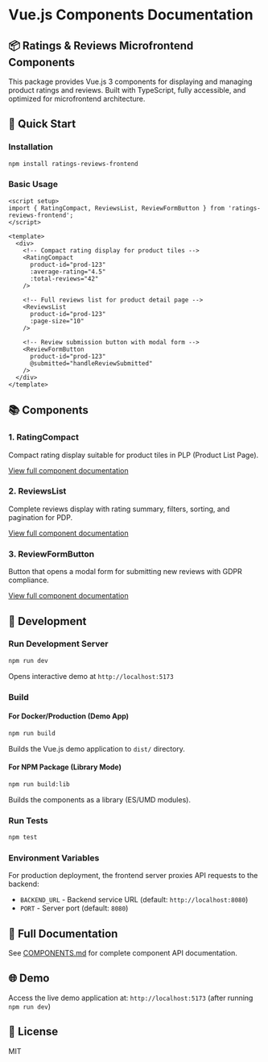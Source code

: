 # Vue.js Components Documentation

## 📦 Ratings & Reviews Microfrontend Components

This package provides Vue.js 3 components for displaying and managing product ratings and reviews. Built with TypeScript, fully accessible, and optimized for microfrontend architecture.

## 🚀 Quick Start

### Installation

```bash
npm install ratings-reviews-frontend
```

### Basic Usage

```vue
<script setup>
import { RatingCompact, ReviewsList, ReviewFormButton } from 'ratings-reviews-frontend';
</script>

<template>
  <div>
    <!-- Compact rating display for product tiles -->
    <RatingCompact
      product-id="prod-123"
      :average-rating="4.5"
      :total-reviews="42"
    />

    <!-- Full reviews list for product detail page -->
    <ReviewsList
      product-id="prod-123"
      :page-size="10"
    />

    <!-- Review submission button with modal form -->
    <ReviewFormButton
      product-id="prod-123"
      @submitted="handleReviewSubmitted"
    />
  </div>
</template>
```

## 📚 Components

### 1. RatingCompact

Compact rating display suitable for product tiles in PLP (Product List Page).

[View full component documentation](#ratingcompact-component)

### 2. ReviewsList

Complete reviews display with rating summary, filters, sorting, and pagination for PDP.

[View full component documentation](#reviewslist-component)

### 3. ReviewFormButton

Button that opens a modal form for submitting new reviews with GDPR compliance.

[View full component documentation](#reviewformbutton-component)

## 🔧 Development

### Run Development Server

```bash
npm run dev
```

Opens interactive demo at `http://localhost:5173`

### Build

#### For Docker/Production (Demo App)
```bash
npm run build
```
Builds the Vue.js demo application to `dist/` directory.

#### For NPM Package (Library Mode)
```bash
npm run build:lib
```
Builds the components as a library (ES/UMD modules).

### Run Tests

```bash
npm test
```

### Environment Variables

For production deployment, the frontend server proxies API requests to the backend:

- `BACKEND_URL` - Backend service URL (default: `http://localhost:8080`)
- `PORT` - Server port (default: `8080`)

## 📖 Full Documentation

See [COMPONENTS.md](./docs/COMPONENTS.md) for complete component API documentation.

## 🌐 Demo

Access the live demo application at: `http://localhost:5173` (after running `npm run dev`)

## 📝 License

MIT
